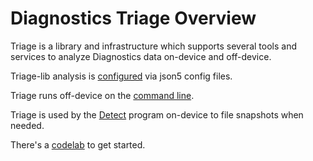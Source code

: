 # Diagnostics Triage Overview

Triage is a library and infrastructure which supports several tools and
services to analyze Diagnostics data on-device and off-device.

Triage-lib analysis is [configured] via json5 config files.

Triage runs off-device on the [command line].

Triage is used by the [Detect] program on-device to file snapshots when needed.

There's a [codelab] to get started.

[configured]: config.md
[command line]: fx_triage.md
[Detect]: /development/diagnostics/analytics/detect.md
[codelab]: codelab.md
